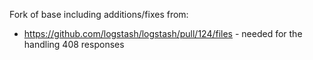 Fork of base including additions/fixes from:

- https://github.com/logstash/logstash/pull/124/files - needed for the handling 408 responses